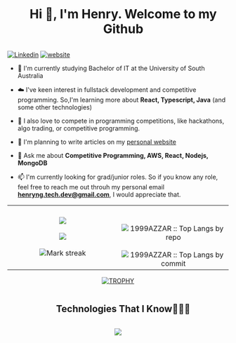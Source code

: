 
<!--horizontal divider(gradiant)-->

<!--h1 without bottom border-->
<div id="user-content-toc">
  <ul align="center">
    <summary><h1 style="display: inline-block">Hi 👋, I'm Henry. Welcome to my Github</h1></summary>
  </ul>
</div>

[![Linkedin](https://img.shields.io/badge/Linkedin-Henry%20Nguyen-blue?style=flat-square&logo=Linkedin&logoColor=white&link=https://www.linkedin.com/in/henry-nguyen0/)](https://www.linkedin.com/in/henry-nguyen0/)
[![website](https://img.shields.io/badge/Personal%20Website-tinyurl.com/henryng/-purple?style=flat-square&logo=Vercel)](https://henryng.vercel.app)

<!--Intro start-->
- 🏫 I'm currently studying Bachelor of IT at the University of South Australia

- ☁️ I've keen interest in fullstack development and competitive programming. So,I'm learning more about **React, Typescript, Java** (and some other technologies)

- 👑 I also love to compete in programming competitions, like hackathons, algo trading, or competitive programming.

- 📝 I'm planning to write articles on my [personal website](https://henryng.vercel.app)

- 💬 Ask me about **Competitive Programming, AWS, React, Nodejs, MongoDB**

- 📫 I'm currently looking for grad/junior roles. So if you know any role, feel free to reach me out throuh my personal email **henryng.tech.dev@gmail.com**, I would appreciate that.
<!--Intro end-->



<!--- stats & Trophy (start) -->

<p align="center">
  <!--- stats (start) -->
<table align="center">
<tr border="none">
  <td width="50%" align="center">
    <img  align="center"  src="https://leetcard.jacoblin.cool/HenryNguyen101?theme=dark&font=ABeeZee&ext=heatmap" />
    <br></br>
    <img  align="center"  src="https://github-readme-stats.vercel.app/api?username=HenryNg101&theme=dark&show_icons=true&count_private=true" />
    <br></br>
    <img  title="🔥 Get streak stats for your profile at git.io/streak-stats" alt="Mark streak" src="https://github-readme-streak-stats.herokuapp.com/?user=HenryNg101&theme=dark&hide_border=false" /> 
  </td>
  
  <td width="50%" align="center">
    <br></br>
    <img align="center" src="https://github-profile-summary-cards.vercel.app/api/cards/repos-per-language?username=HenryNg101&theme=dark" alt="1999AZZAR :: Top Langs by repo" />
    <br></br>
    <img align="center" src="https://github-profile-summary-cards.vercel.app/api/cards/most-commit-language?username=HenryNg101&theme=dark" alt="1999AZZAR :: Top Langs by commit" />
  </td>
</tr>
</table>
<!--- stats (end) -->

<!--- trophy (start) -->
<div align=center>
  <a href="https://github.com/ryo-ma/github-profile-trophy" title="Go to Source">
    <img align="center" src="https://github-profile-trophy.vercel.app/?username=HenryNg101&theme=radical&row=1&column=7&margin-h=15&margin-w=5&no-bg=true" alt="TROPHY" />
    </a>
</div>
<!--- trophy (start) -->


</p>        
<!--- stats (end) -->


<!--h1 without bottom border-->
<div id="user-content-toc">
  <ul align="center">
    <summary><h2 style="display: inline-block">Technologies That I Know👨🏻‍💻</h2></summary>
  </ul>
</div>
<!--tech stack icons-->
<p align="center">
  <a href="https://skillicons.dev">
    <img src="https://skillicons.dev/icons?i=git,aws,go,bootstrap,c,cpp,css,discord,docker,dynamodb,express,github,html,java,js,kotlin,swift,linux,md,materialui,mongodb,mysql,nextjs,nodejs,py,react,tailwind,ts,vscode&perline=14" />
  </a>
</p>
